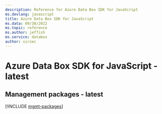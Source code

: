 ```yaml
---
description: Reference for Azure Data Box SDK for JavaScript
ms.devlang: javascript
title: Azure Data Box SDK for JavaScript
ms.data: 09/30/2022
ms.topic: reference
ms.author: jeffish
ms.service: databox
author: xirzec
---
```

# Azure Data Box SDK for JavaScript - latest

## Management packages - latest
[!INCLUDE [mgmt-packages](data-box-mgmt-index.md)]